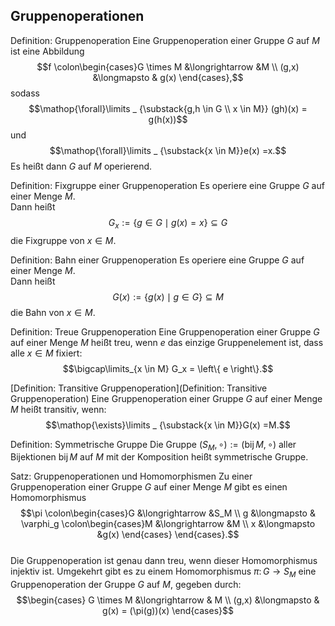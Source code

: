 ## Gruppenoperationen
Definition: Gruppenoperation
Eine Gruppenoperation einer Gruppe $G$ auf $M$ ist eine Abbildung 
$$f \colon\begin{cases}G \times M &\longrightarrow &M \\ (g,x) &\longmapsto & g(x) \end{cases},$$
sodass 
$$\mathop{\forall}\limits _ {\substack{g,h \in G \\ x \in M}} (gh)(x) = g(h(x))$$
und 
$$\mathop{\forall}\limits _ {\substack{x \in M}}e(x) =x.$$
Es heißt dann $G$ auf $M$ operierend.

Definition: Fixgruppe einer Gruppenoperation
Es operiere eine Gruppe $G$ auf einer Menge $M$.  
Dann heißt 
$$G_x:= \left\{ g \in G \mid g(x) = x \right\} \subseteq G$$
die Fixgruppe von $x \in M.$


Definition: Bahn einer Gruppenoperation
Es operiere eine Gruppe $G$ auf einer Menge $M$.  
Dann heißt
$$G(x) := \left\{ g(x) \mid g \in G \right\} \subseteq M$$ 
die Bahn von $x \in M.$

Definition: Treue Gruppenoperation
Eine Gruppenoperation einer Gruppe $G$ auf einer Menge $M$ heißt treu, wenn $e$ das einzige Gruppenelement ist, dass alle $x \in M$ fixiert:
$$\bigcap\limits_{x \in M} G_x = \left\{ e \right\}.$$

[Definition: Transitive Gruppenoperation](Definition: Transitive Gruppenoperation)
Eine Gruppenoperation einer Gruppe $G$ auf einer Menge $M$ heißt transitiv, wenn:
$$\mathop{\exists}\limits _ {\substack{x \in M}}G(x) =M.$$

Definition: Symmetrische Gruppe
Die Gruppe $\left( S_M, \circ  \right) := \left( \operatorname{bij}M, \circ  \right)$ aller Bijektionen $\operatorname{bij}M$ auf $M$ mit der Komposition heißt symmetrische Gruppe. 

Satz: Gruppenoperationen und Homomorphismen
Zu einer Gruppenoperation einer Gruppe $G$ auf einer Menge $M$ gibt es einen Homomorphismus
$$\pi \colon\begin{cases}G &\longrightarrow &S_M \\ g &\longmapsto & \varphi_g \colon\begin{cases}M &\longrightarrow &M \\ x &\longmapsto &g(x) \end{cases} \end{cases}.$$  
Die Gruppenoperation ist genau dann treu, wenn dieser Homomorphismus injektiv ist.
Umgekehrt gibt es zu einem Homomorphismus $\pi \colon G \longrightarrow S_M$ eine Gruppenoperation der Gruppe $G$ auf $M$, gegeben durch:
$$\begin{cases} G \times M &\longrightarrow & M \\ (g,x) &\longmapsto & g(x) = (\pi(g))(x) \end{cases}$$
